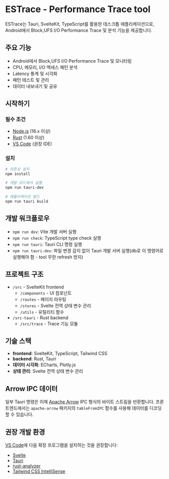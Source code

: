 # ESTrace - Performance Trace tool

ESTrace는 Tauri, SvelteKit, TypeScript를 활용한 데스크톱 애플리케이션으로, Android에서 Block,UFS I/O Performance Trace 및 분석 기능을 제공합니다.

## 주요 기능

- Android에서 Block,UFS I/O Performance Trace 및 모니터링
- CPU, 메모리, I/O 액세스 패턴 분석
- Latency 통계 및 시각화
- 패턴 테스트 및 관리
- 데이터 내보내기 및 공유

## 시작하기

### 필수 조건

- [Node.js](https://nodejs.org/) (16.x 이상)  
- [Rust](https://www.rust-lang.org/tools/install) (1.60 이상)
- [VS Code](https://code.visualstudio.com/) (권장 IDE)

### 설치

```bash
# 의존성 설치
npm install

# 개발 모드에서 실행
npm run tauri-dev

# 애플리케이션 빌드
npm run tauri build
```

## 개발 워크플로우

- `npm run dev`: Vite 개발 서버 실행
- `npm run check`: TypeScript type check 실행
- `npm run tauri`: Tauri CLI 명령 실행
- `npm run tauri-dev`: 파일 변경 감지 없이 Tauri 개발 서버 실행(db로 이 명령어로 실행해야 함 - tool 무한 refresh 방지)

## 프로젝트 구조

- `/src` - SvelteKit frontend
  - `/components` - UI 컴포넌트
  - `/routes` - 페이지 라우팅
  - `/stores` - Svelte 전역 상태 변수 관리
  - `/utils` - 유틸리티 함수
- `/src-tauri` - Rust backend
  - `/src/trace` - Trace 기능 모듈

## 기술 스택

- **frontend**: SvelteKit, TypeScript, Tailwind CSS
- **backend**: Rust, Tauri
- **데이터 시각화**: ECharts, Plotly.js
- **상태 관리**: Svelte 전역 상태 변수 관리


## Arrow IPC 데이터

일부 Tauri 명령은 이제 [Apache Arrow](https://arrow.apache.org/) IPC 형식의 바이트 스트림을 반환합니다.
프론트엔드에서는 `apache-arrow` 패키지의 `tableFromIPC` 함수를 사용해 데이터를 디코딩할 수 있습니다.


## 권장 개발 환경

[VS Code](https://code.visualstudio.com/)에 다음 확장 프로그램을 설치하는 것을 권장합니다:
- [Svelte](https://marketplace.visualstudio.com/items?itemName=svelte.svelte-vscode) 
- [Tauri](https://marketplace.visualstudio.com/items?itemName=tauri-apps.tauri-vscode) 
- [rust-analyzer](https://marketplace.visualstudio.com/items?itemName=rust-lang.rust-analyzer)
- [Tailwind CSS IntelliSense](https://marketplace.visualstudio.com/items?itemName=bradlc.vscode-tailwindcss)
